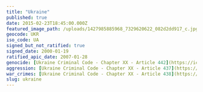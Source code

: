 ```yaml
---
title: "Ukraine"
published: true
date: 2015-02-23T18:45:00.000Z
featured_image_path: /uploads/1427985885968_7329620622_082d2dd917_c.jpg
geocode: UKR
iso_code: UA
signed_but_not_ratified: true
signed_date: 2000-01-19
ratified_apic_date: 2007-01-28
genocide: [Ukraine Criminal Code - Chapter XX - Article 442](https://iccdb.hrlc.net/data/doc/464/keyword/46/)
aggression: [Ukraine Criminal Code - Chapter XX - Article 437](https://iccdb.hrlc.net/data/doc/464/keyword/1/)
war_crimes: [Ukraine Criminal Code - Chapter XX - Article 438](https://iccdb.hrlc.net/data/doc/464/keyword/145/)
slug: ukraine
---
```

